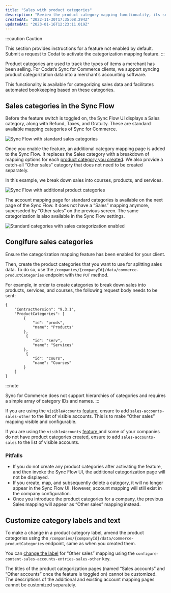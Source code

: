 ```yaml
---
title: "Sales with product categories"
description: "Review the product category mapping functionality, its setup, and maintenance"
createdAt: "2022-11-30T17:35:08.294Z"
updatedAt: "2023-01-16T12:23:11.019Z"
---
```


:::caution Caution

This section provides instructions for a feature not enabled by default. Submit a request to Codat to activate the categorization mapping feature.
:::

Product categories are used to track the types of items a merchant has been selling. For Codat’s Sync for Commerce clients, we support syncing product categorization data into a merchant’s accounting software.

This functionality is available for categorizing sales data and facilitates automated bookkeeping based on these categories.

## Sales categories in the Sync Flow

Before the feature switch is toggled on, the Sync Flow UI displays a Sales category, along with Refund, Taxes, and Gratuity. These are standard available mapping categories of Sync for Commerce.

<img
  src="/img/old/983ceb0-34c49797-e20b-43b1-9047-578a81dceb78.png"
  alt="Sync Flow with standard sales categories"
/>

Once you enable the feature, an additional category mapping page is added to the Sync Flow. It replaces the Sales category with a breakdown of mapping options for each [product category you created](/sfc-sales-categories-mapping#congifure-sales-categories). We also provide a catch-all “Other sales” category that does not need to be created separately.

In this example, we break down sales into courses, products, and services.

<img
  src="/img/old/7c4f5c0-c68df5c3-4a6f-4cfa-9ca0-b3473fb2a318.png"
  alt="Sync Flow with additional product categories"
/>

The account mapping page for standard categories is available on the next page of the Sync Flow. It does not have a “Sales” mapping anymore, superseded by “Other sales” on the previous screen. The same categorization is also available in the Sync Flow settings.

<img
  src="/img/old/f774a48-7eb40aee-9370-4222-8300-1f33a6210c73.png"
  alt="Standard categories with sales categorization enabled"
/>

## Congifure sales categories

Ensure the categorization mapping feature has been enabled for your client.

Then, create the product categories that you want to use for splitting sales data. To do so, use the `/companies/{companyId}/data/commerce-productCategories` endpoint with the `PUT` method.

For example, in order to create categories to break down sales into products, services, and courses, the following request body needs to be sent:

```
{
    "ContractVersion": "9.3.1",
    "ProductCategories": [
        {
            "id": "prods",
            "name": "Products"
        },
         {
            "id": "serv",
            "name": "Services"
        },
         {
            "id": "cours",
            "name": "Courses"
        }
    ]
}

```

:::note

Sync for Commerce does not support hierarchies of categories and requires a simple array of category IDs and names.
:::

If you are using the `visibleAccounts` [feature](/customizing-the-sync-configuration-flow#how-to-change-the-visibility-of-feature-categories-accounts), ensure to add `sales-accounts-sales-other` to the list of visible accounts. This is to make “Other sales” mapping visible and configurable.

If you are using the `visibleAccounts` [feature ](/customizing-the-sync-configuration-flow#how-to-change-the-visibility-of-feature-categories-accounts) and some of your companies do not have product categories created, ensure to add `sales-accounts-sales` to the list of visible accounts.

### Pitfalls

- If you do not create any product categories after activating the feature, and then invoke the Sync Flow UI, the additional categorization page will not be displayed.
- If you create, map, and subsequently delete a category, it will no longer appear in the Sync Flow UI. However, account mapping will still exist in the company configuration.
- Once you introduce the product categories for a company, the previous Sales mapping will appear as “Other sales” mapping instead.

## Customize category labels and text

To make a change in a product category label, amend the product categories using the `/companies/{companyId}/data/commerce-productCategories` endpoint, same as when you created them.

You can [change the label](/customizing-the-sync-configuration-flow#sales-feature-categories) for “Other sales” mapping using the `configure-content-sales-accounts-entries-sales-other` key.

The titles of the product categorization pages (named “Sales accounts” and “Other accounts” once the feature is toggled on) cannot be customized. The descriptions of the additional and existing account mapping pages cannot be customized separately.
